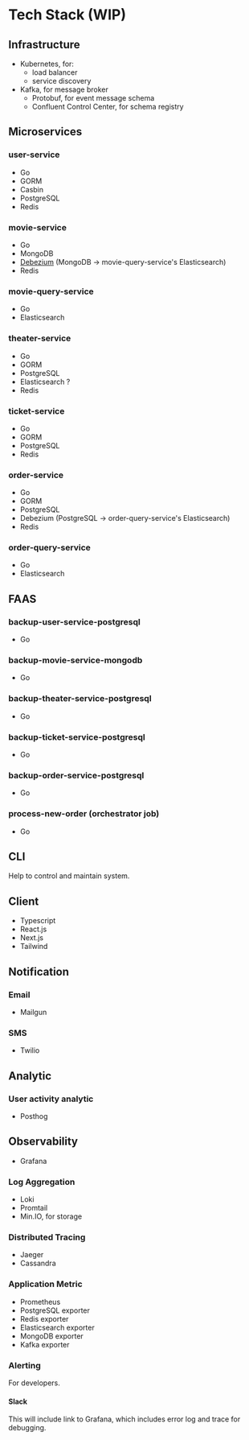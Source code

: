 # Tech Stack (WIP)

## Infrastructure

- Kubernetes, for:
  - load balancer
  - service discovery
- Kafka, for message broker
  - Protobuf, for event message schema
  - Confluent Control Center, for schema registry

## Microservices

### user-service

- Go
- GORM
- Casbin
- PostgreSQL
- Redis

### movie-service

- Go
- MongoDB
- [Debezium](https://debezium.io/documentation/reference/stable/install.html) (MongoDB -> movie-query-service's Elasticsearch)
- Redis

### movie-query-service

- Go
- Elasticsearch

### theater-service

- Go
- GORM
- PostgreSQL
- Elasticsearch ?
- Redis

### ticket-service

- Go
- GORM
- PostgreSQL
- Redis

### order-service

- Go
- GORM
- PostgreSQL
- Debezium (PostgreSQL -> order-query-service's Elasticsearch)
- Redis

### order-query-service

- Go
- Elasticsearch

## FAAS

### backup-user-service-postgresql

- Go

### backup-movie-service-mongodb

- Go

### backup-theater-service-postgresql

- Go

### backup-ticket-service-postgresql

- Go

### backup-order-service-postgresql

- Go

### process-new-order (orchestrator job)

- Go

## CLI

Help to control and maintain system.

## Client

- Typescript
- React.js
- Next.js
- Tailwind

## Notification

### Email

- Mailgun

### SMS

- Twilio

## Analytic

### User activity analytic

- Posthog

## Observability

- Grafana

### Log Aggregation

- Loki
- Promtail
- Min.IO, for storage

### Distributed Tracing

- Jaeger
- Cassandra

### Application Metric

- Prometheus
- PostgreSQL exporter
- Redis exporter
- Elasticsearch exporter
- MongoDB exporter
- Kafka exporter

### Alerting

For developers.

#### Slack

This will include link to Grafana, which includes error log and trace for debugging.
